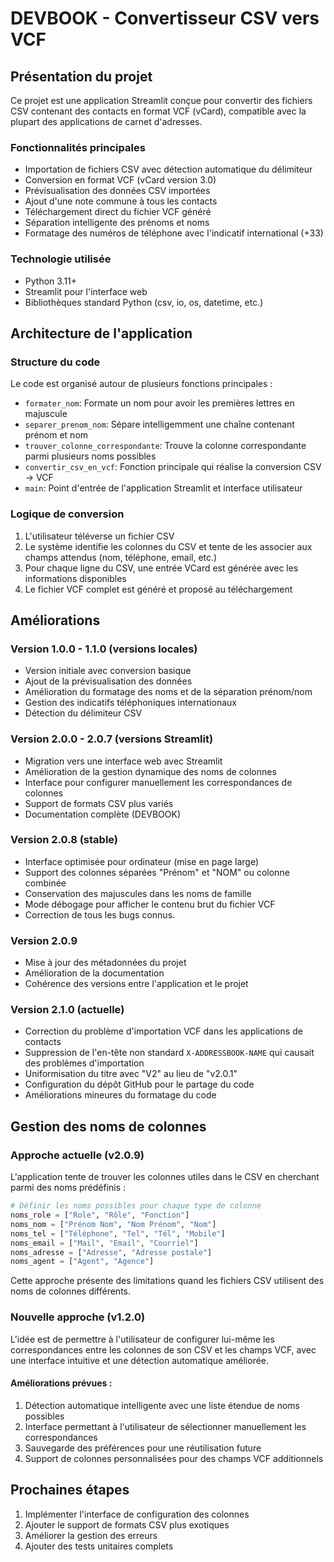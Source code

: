 # DEVBOOK - Convertisseur CSV vers VCF

## Présentation du projet

Ce projet est une application Streamlit conçue pour convertir des fichiers CSV contenant des contacts en format VCF (vCard), compatible avec la plupart des applications de carnet d'adresses.

### Fonctionnalités principales

- Importation de fichiers CSV avec détection automatique du délimiteur
- Conversion en format VCF (vCard version 3.0)
- Prévisualisation des données CSV importées
- Ajout d'une note commune à tous les contacts
- Téléchargement direct du fichier VCF généré
- Séparation intelligente des prénoms et noms
- Formatage des numéros de téléphone avec l'indicatif international (+33)

### Technologie utilisée

- Python 3.11+
- Streamlit pour l'interface web
- Bibliothèques standard Python (csv, io, os, datetime, etc.)

## Architecture de l'application

### Structure du code

Le code est organisé autour de plusieurs fonctions principales :

- `formater_nom`: Formate un nom pour avoir les premières lettres en majuscule
- `separer_prenom_nom`: Sépare intelligemment une chaîne contenant prénom et nom
- `trouver_colonne_correspondante`: Trouve la colonne correspondante parmi plusieurs noms possibles
- `convertir_csv_en_vcf`: Fonction principale qui réalise la conversion CSV → VCF
- `main`: Point d'entrée de l'application Streamlit et interface utilisateur

### Logique de conversion

1. L'utilisateur téléverse un fichier CSV
2. Le système identifie les colonnes du CSV et tente de les associer aux champs attendus (nom, téléphone, email, etc.)
3. Pour chaque ligne du CSV, une entrée VCard est générée avec les informations disponibles
4. Le fichier VCF complet est généré et proposé au téléchargement

## Améliorations

### Version 1.0.0 - 1.1.0 (versions locales)
- Version initiale avec conversion basique
- Ajout de la prévisualisation des données
- Amélioration du formatage des noms et de la séparation prénom/nom
- Gestion des indicatifs téléphoniques internationaux
- Détection du délimiteur CSV

### Version 2.0.0 - 2.0.7 (versions Streamlit)
- Migration vers une interface web avec Streamlit
- Amélioration de la gestion dynamique des noms de colonnes
- Interface pour configurer manuellement les correspondances de colonnes
- Support de formats CSV plus variés
- Documentation complète (DEVBOOK)

### Version 2.0.8 (stable)
- Interface optimisée pour ordinateur (mise en page large)
- Support des colonnes séparées "Prénom" et "NOM" ou colonne combinée
- Conservation des majuscules dans les noms de famille
- Mode débogage pour afficher le contenu brut du fichier VCF
- Correction de tous les bugs connus.

### Version 2.0.9
- Mise à jour des métadonnées du projet
- Amélioration de la documentation
- Cohérence des versions entre l'application et le projet

### Version 2.1.0 (actuelle)
- Correction du problème d'importation VCF dans les applications de contacts
- Suppression de l'en-tête non standard `X-ADDRESSBOOK-NAME` qui causait des problèmes d'importation
- Uniformisation du titre avec "V2" au lieu de "v2.0.1"
- Configuration du dépôt GitHub pour le partage du code
- Améliorations mineures du formatage du code

## Gestion des noms de colonnes

### Approche actuelle (v2.0.9)

L'application tente de trouver les colonnes utiles dans le CSV en cherchant parmi des noms prédéfinis :

```python
# Définir les noms possibles pour chaque type de colonne
noms_role = ["Role", "Rôle", "Fonction"]
noms_nom = ["Prénom Nom", "Nom Prénom", "Nom"]
noms_tel = ["Téléphone", "Tel", "Tél", "Mobile"]
noms_email = ["Mail", "Email", "Courriel"]
noms_adresse = ["Adresse", "Adresse postale"]
noms_agent = ["Agent", "Agence"]
```

Cette approche présente des limitations quand les fichiers CSV utilisent des noms de colonnes différents.

### Nouvelle approche (v1.2.0)

L'idée est de permettre à l'utilisateur de configurer lui-même les correspondances entre les colonnes de son CSV et les champs VCF, avec une interface intuitive et une détection automatique améliorée.

#### Améliorations prévues :

1. Détection automatique intelligente avec une liste étendue de noms possibles
2. Interface permettant à l'utilisateur de sélectionner manuellement les correspondances
3. Sauvegarde des préférences pour une réutilisation future
4. Support de colonnes personnalisées pour des champs VCF additionnels

## Prochaines étapes

1. Implémenter l'interface de configuration des colonnes
2. Ajouter le support de formats CSV plus exotiques
3. Améliorer la gestion des erreurs
4. Ajouter des tests unitaires complets
